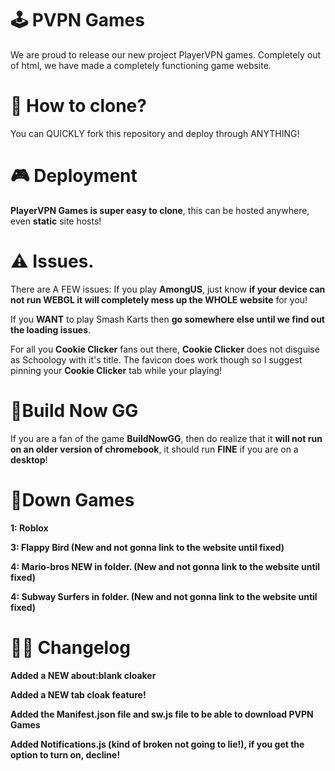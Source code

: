 # 🕹️ PVPN Games
We are proud to release our new project PlayerVPN games. Completely out of html, we have made a completely functioning game website.

# 🚀 How to clone?
You can QUICKLY fork this repository and deploy through ANYTHING!

# 🎮 Deployment
**PlayerVPN Games is super easy to clone**, this can be hosted anywhere, even **static** site hosts!

# ⚠️ Issues.
There are A FEW issues:
If you play **AmongUS**, just know **if your device can not run WEBGL it will completely mess up the WHOLE website** for you!


If you **WANT** to play Smash Karts then **go somewhere else until we find out the loading issues**.


For all you **Cookie Clicker** fans out there, **Cookie Clicker** does not disguise as Schoology with it's title. The favicon does work though so I suggest pinning your **Cookie Clicker** tab while your playing!

# 🧱Build Now GG
If you are a fan of the game **BuildNowGG**, then do realize that it **will not run on an older version of chromebook**, it should run **FINE** if you are on a **desktop**!

# 🔻Down Games
**1: Roblox**

**3: Flappy Bird (New and not gonna link to the website until fixed)**

**4: Mario-bros NEW in folder. (New and not gonna link to the website until fixed)**

**4: Subway Surfers in folder. (New and not gonna link to the website until fixed)**

# 👨‍💻 Changelog
**Added a NEW about:blank cloaker**

**Added a NEW tab cloak feature!**

**Added the Manifest.json file and sw.js file to be able to download PVPN Games**

**Added Notifications.js (kind of broken not going to lie!), if you get the option to turn on, decline!**
